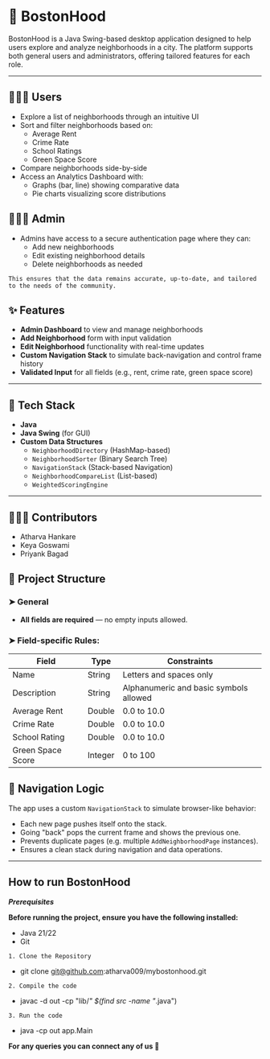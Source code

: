 # 🏡 BostonHood

BostonHood is a Java Swing-based desktop application designed to help users explore and analyze neighborhoods in a city. The platform supports both general users and administrators, offering tailored features for each role.

---
## 🧑🏼‍💻 Users
  - Explore a list of neighborhoods through an intuitive UI
  - Sort and filter neighborhoods based on:
      - Average Rent
      - Crime Rate
      - School Ratings
      - Green Space Score
  - Compare neighborhoods side-by-side
  - Access an Analytics Dashboard with:
    - Graphs (bar, line) showing comparative data
    - Pie charts visualizing score distributions
      
## 👩🏻‍💼 Admin
  - Admins have access to a secure authentication page where they can:
      - Add new neighborhoods
      - Edit existing neighborhood details
      - Delete neighborhoods as needed
        
`This ensures that the data remains accurate, up-to-date, and tailored to the needs of the community.`

## ✨ Features

- **Admin Dashboard** to view and manage neighborhoods
- **Add Neighborhood** form with input validation
- **Edit Neighborhood** functionality with real-time updates
- **Custom Navigation Stack** to simulate back-navigation and control frame history
- **Validated Input** for all fields (e.g., rent, crime rate, green space score)

---

## 🧰 Tech Stack

- **Java**
- **Java Swing** (for GUI)
- **Custom Data Structures**
  - `NeighborhoodDirectory` (HashMap-based)
  - `NeighborhoodSorter` (Binary Search Tree)
  - `NavigationStack` (Stack-based Navigation)
  - `NeighborhoodCompareList` (List-based)
  - `WeightedScoringEngine` 

---
## 👩🏻‍💻 Contributors
- Atharva Hankare
- Keya Goswami
- Priyank Bagad

## 📁 Project Structure

### ➤ General
- **All fields are required** — no empty inputs allowed.

### ➤ Field-specific Rules:

| Field            | Type     | Constraints                            |
|------------------|----------|----------------------------------------|
| Name             | String   | Letters and spaces only                |
| Description      | String   | Alphanumeric and basic symbols allowed |
| Average Rent     | Double   | 0.0 to 10.0                            |
| Crime Rate       | Double   | 0.0 to 10.0                            |
| School Rating    | Double   | 0.0 to 10.0                            |
| Green Space Score| Integer  | 0 to 100                               |

## 🧭 Navigation Logic

The app uses a custom `NavigationStack` to simulate browser-like behavior:
- Each new page pushes itself onto the stack.
- Going "back" pops the current frame and shows the previous one.
- Prevents duplicate pages (e.g. multiple `AddNeighborhoodPage` instances).
- Ensures a clean stack during navigation and data operations.

---
## How to run BostonHood

***Prerequisites***

**Before running the project, ensure you have the following installed:**
- Java 21/22
- Git

`1. Clone the Repository`
- git clone git@github.com:atharva009/mybostonhood.git

`2. Compile the code`
- javac -d out -cp "lib/*" $(find src -name "*.java")

`3. Run the code`
-  java -cp out app.Main


**For any queries you can connect any of us 📧**
